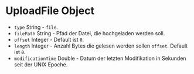 # UploadFile Object

* `type` String - `file`.
* `filePath` String - Pfad der Datei, die hochgeladen werden soll.
* `offset` Integer - Default ist `0`.
* `length` Integer - Anzahl Bytes die gelesen werden sollen `offset`. Default ist `0`.
* `modificationTime` Double - Datum der letzten Modifikation in Sekunden seit der UNIX Epoche.